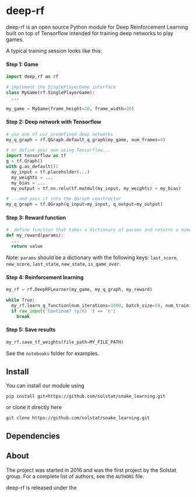 # deep-rf

deep-rf is an open source Python module for Deep Reinforcement Learning built on top of Tensorflow intended for training deep networks to play games.


A typical training session looks like this:

#### Step 1:  Game
```python
import deep_rf as rf

# implement the SinglePlayerGame interface
class MyGame(rf.SinglePlayerGame):
  ...

my_game = MyGame(frame_height=20, frame_width=20)
```

#### Step 2:  Deep network with Tensorflow
```python
# use one of our predefined deep networks
my_q_graph = rf.QGraph.default_q_graph(my_game, num_frames=4)
```

```python
# or define your own using Tensorflow...
import tensorflow as tf
g = tf.Graph()
with g.as_default():
  my_input = tf.placeholder(...)
  my_weights = ...
  my_bias = ...
  my_output = tf.nn.relu(tf.matmul(my_input, my_weights) + my_bias)

# ...and pass it into the QGraph constructor
my_q_graph = tf.QGraph(q_input=my_input, q_output=my_output)
```

#### Step 3:  Reward function
```python
#  define function that takes a dictionary of params and returns a numerical value
def my_reward(params):
  ...
  return value
```

Note: `params` should be a dictionary with the following keys: `last_score`, `new_score`, `last_state`, `new_state`, `is_game_over`.


#### Step 4:  Reinforcement learning
```python
my_rf = rf.DeepRFLearner(my_game, my_q_graph, my_reward)

while True:
  my_rf.learn_q_function(num_iterations=1000, batch_size=50, num_training_steps=10)
  if raw_input('Continue? (y/n) ') == 'n':
    break
```

#### Step 5:  Save results

```python
my_rf.save_tf_weights(file_path=MY_FILE_PATH)
```


See the `notebooks` folder for examples.

## Install

You can install our module using
```
pip install git+https://github.com/solstat/snake_learning.git
```

or clone it directly here
```
git clone https://github.com/solstat/snake_learning.git
```

## Dependencies


## About

The project was started in 2016 and was the first project by the Solstat group.  For a complete list of authors, see the `AUTHORS` file.

deep-rf is released under the 


<!-- 

## Todo

* Add some more q graphs

## Ideas

* Soft max in in choosing action (exploitation step)
* Random move iterators that alternate
* Not having the mean in random move iterators grow exponentially

## Tech debt

* Revamp main -> turn into an ipython notebook, hide print function
* Add comments / documentation
* Allow for saving loading (*IMPORTANT!!!*)

-->
